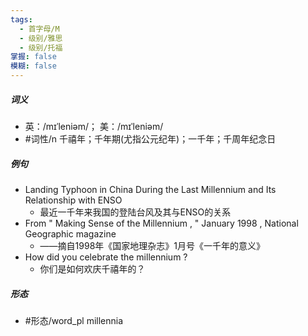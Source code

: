 ```yaml
---
tags:
  - 首字母/M
  - 级别/雅思
  - 级别/托福
掌握: false
模糊: false
---
```

##### 词义
- 英：/mɪˈleniəm/； 美：/mɪˈleniəm/
- #词性/n  千禧年；千年期(尤指公元纪年)；一千年；千周年纪念日
##### 例句
- Landing Typhoon in China During the Last Millennium and Its Relationship with ENSO
	- 最近一千年来我国的登陆台风及其与ENSO的关系
- From " Making Sense of the Millennium , " January 1998 , National Geographic magazine
	- ——摘自1998年《国家地理杂志》1月号《一千年的意义》
- How did you celebrate the millennium ?
	- 你们是如何欢庆千禧年的？
##### 形态
- #形态/word_pl millennia

